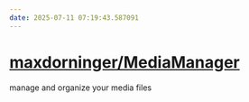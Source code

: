 ```yaml
---
date: 2025-07-11 07:19:43.587091
---
```


# [maxdorninger/MediaManager](https://github.com/maxdorninger/MediaManager)

manage and organize your media files
